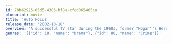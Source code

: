 ```yaml
---
id: 7bb62925-05d5-4303-bf8a-cfcd065465ca
blueprint: movie
title: 'Auto Focus'
release_date: '2002-10-18'
overview: 'A successful TV star during the 1960s, former "Hogan''s Heroes" actor Bob Crane projects a wholesome family-man image, but this front masks his persona as a sex addict who records and photographs his many encounters with women, often with the help of his seedy friend, John Henry Carpenter. This biographical drama reveals how Crane''s double life takes its toll on him and his family, and ultimately contributes to his death'
genres: '[{"id": 18, "name": "Drama"}, {"id": 80, "name": "Crime"}]'
---
```

